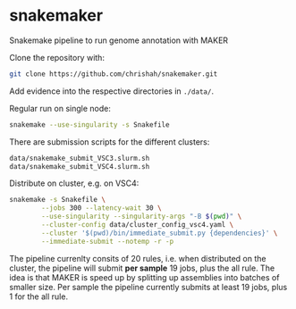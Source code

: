 # snakemaker
Snakemake pipeline to run genome annotation with MAKER

Clone the repository with:
```bash
git clone https://github.com/chrishah/snakemaker.git
```

Add evidence into the respective directories in `./data/`.

Regular run on single node:
```bash
snakemake --use-singularity -s Snakefile
```
There are submission scripts for the different clusters:
```bash
data/snakemake_submit_VSC3.slurm.sh
data/snakemake_submit_VSC4.slurm.sh
```

Distribute on cluster, e.g. on VSC4:
```bash
snakemake -s Snakefile \
        --jobs 300 --latency-wait 30 \
        --use-singularity --singularity-args "-B $(pwd)" \
        --cluster-config data/cluster_config_vsc4.yaml \
        --cluster '$(pwd)/bin/immediate_submit.py {dependencies}' \
        --immediate-submit --notemp -r -p
```

The pipeline currenlty consits of 20 rules, i.e. when distributed on the cluster, the pipeline will submit __per sample__ 19 jobs, plus the all rule. The idea is that MAKER is speed up by splitting up assemblies into batches of smaller size. 
Per sample the pipeline currently submits at least 19 jobs, plus 1 for the all rule. 
